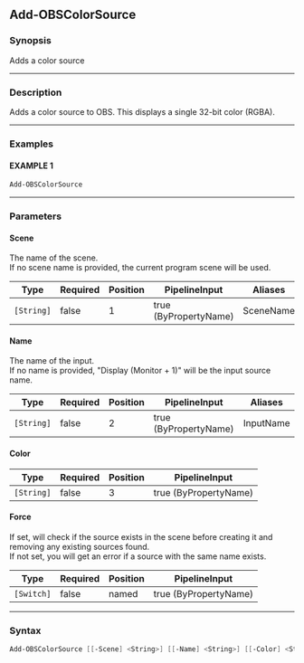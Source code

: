 Add-OBSColorSource
------------------




### Synopsis
Adds a color source



---


### Description

Adds a color source to OBS.  This displays a single 32-bit color (RGBA).



---


### Examples
#### EXAMPLE 1
```PowerShell
Add-OBSColorSource
```



---


### Parameters
#### **Scene**

The name of the scene.    
If no scene name is provided, the current program scene will be used.






|Type      |Required|Position|PipelineInput        |Aliases  |
|----------|--------|--------|---------------------|---------|
|`[String]`|false   |1       |true (ByPropertyName)|SceneName|



#### **Name**

The name of the input.    
If no name is provided, "Display $($Monitor + 1)" will be the input source name.






|Type      |Required|Position|PipelineInput        |Aliases  |
|----------|--------|--------|---------------------|---------|
|`[String]`|false   |2       |true (ByPropertyName)|InputName|



#### **Color**




|Type      |Required|Position|PipelineInput        |
|----------|--------|--------|---------------------|
|`[String]`|false   |3       |true (ByPropertyName)|



#### **Force**

If set, will check if the source exists in the scene before creating it and removing any existing sources found.    
If not set, you will get an error if a source with the same name exists.






|Type      |Required|Position|PipelineInput        |
|----------|--------|--------|---------------------|
|`[Switch]`|false   |named   |true (ByPropertyName)|





---


### Syntax
```PowerShell
Add-OBSColorSource [[-Scene] <String>] [[-Name] <String>] [[-Color] <String>] [-Force] [<CommonParameters>]
```
